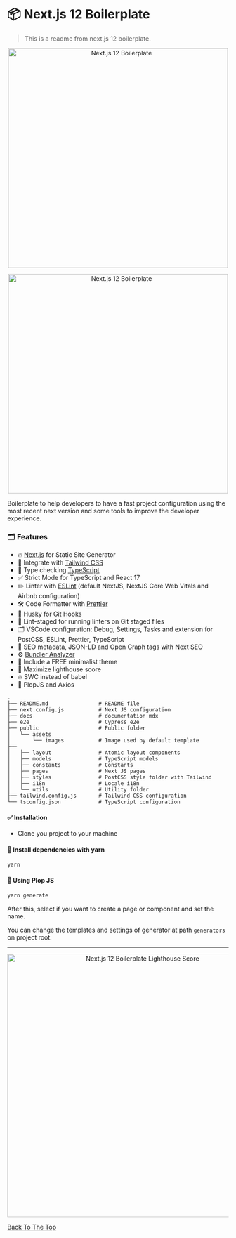 <a name="read-me-template" />

# 📦 Next.js 12 Boilerplate

> This is a readme from next.js 12 boilerplate.

<p align="center">
    <img src="https://github.com/jsdeveloperr/nextjs-boilerplate/blob/master/public/assets/nextjs12-boilerplate.png" width="500" alt="Next.js 12 Boilerplate" />
</p>

<p align="center">
    <img src="https://github.com/jsdeveloperr/nextjs-boilerplate/blob/master/public/assets/git.clone.gif" width="500" alt="Next.js 12 Boilerplate" />
</p>

Boilerplate to help developers to have a fast project configuration using the most recent next version and some tools to improve the developer experience.

### 🗂 Features

- 🔥 [Next.js](https://nextjs.org) for Static Site Generator
- 🎨 Integrate with [Tailwind CSS](https://tailwindcss.com)
- 🎉 Type checking [TypeScript](https://www.typescriptlang.org)
- ✅ Strict Mode for TypeScript and React 17
- ✏️ Linter with [ESLint](https://eslint.org) (default NextJS, NextJS Core Web Vitals and Airbnb configuration)
- 🛠 Code Formatter with [Prettier](https://prettier.io)
- 🦊 Husky for Git Hooks
- 🚫 Lint-staged for running linters on Git staged files
- 🗂 VSCode configuration: Debug, Settings, Tasks and extension for PostCSS, ESLint, Prettier, TypeScript
- 🤖 SEO metadata, JSON-LD and Open Graph tags with Next SEO
- ⚙️ [Bundler Analyzer](https://www.npmjs.com/package/@next/bundle-analyzer)
- 🌈 Include a FREE minimalist theme
- 💯 Maximize lighthouse score
- 🔥 SWC instead of babel
- 🎉 PlopJS and Axios

```
.
├── README.md                # README file
├── next.config.js           # Next JS configuration
├── docs                     # documentation mdx
├── e2e                      # Cypress e2e
├── public                   # Public folder
│   └── assets
│       └── images           # Image used by default template
├──
│   ├── layout               # Atomic layout components
│   ├── models               # TypeScript models
│   ├── constants            # Constants
│   ├── pages                # Next JS pages
│   ├── styles               # PostCSS style folder with Tailwind
│   ├── i18n                 # Locale i18n
│   └── utils                # Utility folder
├── tailwind.config.js       # Tailwind CSS configuration
└── tsconfig.json            # TypeScript configuration
```

#### ✅ Installation

- Clone you project to your machine

#### 🚀 Install dependencies with yarn

```html
yarn
```

#### 🎉 Using Plop JS

```html
yarn generate
```

After this, select if you want to create a page or component and set the name.

You can change the templates and settings of generator at path `generators` on project root.

---

<p align="center">
    <img src="https://github.com/jsdeveloperr/nextjs-boilerplate/blob/master/public/assets/lighthouse-score.gif" width="600" alt="Next.js 12 Boilerplate Lighthouse Score" />
</p>

[Back To The Top](#read-me-template)
